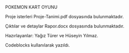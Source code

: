 POKEMON KART OYUNU

Proje isterleri Proje-Tanimi.pdf dosyasında bulunmaktadır.

Çıktılar ve detaylar Rapor.docx dosyasında bulunmaktadır.

Hazırlayanlar: Yağız Türer ve Hüseyin Yılmaz.

Codeblocks kullanılarak yazıldı.
